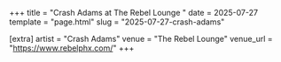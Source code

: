 +++
title = "Crash Adams at The Rebel Lounge "
date = 2025-07-27
template = "page.html"
slug = "2025-07-27-crash-adams"

[extra]
artist = "Crash Adams"
venue = "The Rebel Lounge"
venue_url = "https://www.rebelphx.com/"
+++
